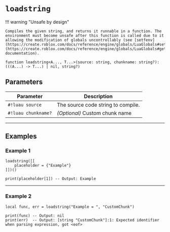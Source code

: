 # `loadstring`

!!! warning "Unsafe by design"

    Compiles the given string, and returns it runnable in a function. The environment must become unsafe after this function is called due to it allowing the modification of globals uncontrollably (see [setfenv](https://create.roblox.com/docs/reference/engine/globals/LuaGlobals#setfenv)/[getfenv](https://create.roblox.com/docs/reference/engine/globals/LuaGlobals#getfenv) documentation).

```luau
function loadstring<A..., T...>(source: string, chunkname: string?): (((A...) -> T...) | nil, string?)
```

## Parameters

| Parameter         | Description                                                                 |
|-------------------|-----------------------------------------------------------------------------|
| `#!luau source`        | The source code string to compile.                                           |
| `#!luau chunkname?` | *(Optional)* Custom chunk name |

---

## Examples

### Example 1

```luau title="Compiling and running source code" linenums="1"
loadstring([[
    placeholder = {"Example"}
]])()

print(placeholder[1]) -- Output: Example
```

---

### Example 2

```luau title="Using a custom chunk name" linenums="1"
local func, err = loadstring("Example = ", "CustomChunk")

print(func) -- Output: nil
print(err)  -- Output: [string "CustomChunk"]:1: Expected identifier when parsing expression, got <eof>
```
